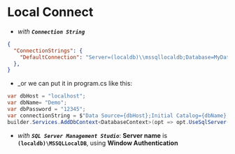 
# Local Connect

* _with **`Connection String`**_
```json
{
  "ConnectionStrings": {
    "DefaultConnection": "Server=(localdb)\\mssqllocaldb;Database=MyDatabase;Trusted_Connection=True;MultipleActiveResultSets=true"
  },
}
```

* _or we can put it in program.cs like this:
```cs
var dbHost = "localhost";
var dbName= "Demo";
var dbPassword = "12345";
var connectionString = $"Data Source={dbHost};Initial Catalog={dbName};User ID=sa;Password={dbPassword}";
builder.Services.AddDbContext<DatabaseContext>(opt => opt.UseSqlServer(connectionString))
```

* _with **`SQL Server Management Studio`**_: **Server name** is **`(localdb)\MSSQLLocalDB`**, using **Window Authentication**